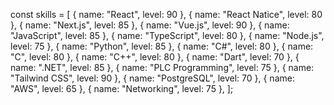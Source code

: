  const skills = [
    { name: "React", level: 90 },
    { name: "React Natice", level: 80 },
    { name: "Next.js", level: 85 },
    { name: "Vue.js", level: 90 },
    { name: "JavaScript", level: 85 },
    { name: "TypeScript", level: 80 },
    { name: "Node.js", level: 75 },
    { name: "Python", level: 85 },
    { name: "C#", level: 80 },
    { name: "C", level: 80 },
    { name: "C++", level: 80 },
    { name: "Dart", level: 70 },
    { name: ".NET", level: 85 },
    { name: "PLC Programming", level: 75 },
    { name: "Tailwind CSS", level: 90 },
    { name: "PostgreSQL", level: 70 },
    { name: "AWS", level: 65 },
    { name: "Networking", level: 75 },
  ];